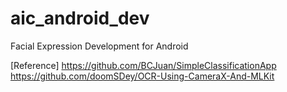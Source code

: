 # aic_android_dev

Facial Expression Development for Android

[Reference]
https://github.com/BCJuan/SimpleClassificationApp
https://github.com/doomSDey/OCR-Using-CameraX-And-MLKit